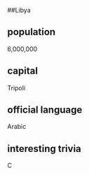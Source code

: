 ##Libya
## population
6,000,000
## capital
 Tripoli
## official language
Arabic
## interesting trivia
C
